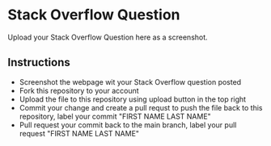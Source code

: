 # Stack Overflow Question

Upload your Stack Overflow Question here as a screenshot.

## Instructions

* Screenshot the webpage wit your Stack Overflow question posted
* Fork this repository to your account
* Upload the file to this repository using upload button in the top right
* Commit your change and create a pull requst to push the file back to this repository, label your commit "FIRST NAME LAST NAME"
* Pull request your commit back to the main branch, label your pull request "FIRST NAME LAST NAME"
